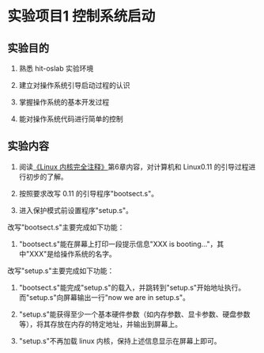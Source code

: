 # 实验项目1 控制系统启动

## 实验目的

1. 熟悉 hit-oslab 实验环境

2. 建立对操作系统引导启动过程的认识

3. 掌握操作系统的基本开发过程

4. 能对操作系统代码进行简单的控制

## 实验内容

1. 阅读[《Linux 内核完全注释》](../books/)第6章内容，对计算机和 Linux0.11 的引导过程进行初步的了解。

2. 按照要求改写 0.11 的引导程序"bootsect.s"。

3. 进入保护模式前设置程序"setup.s"。

改写"bootsect.s"主要完成如下功能：

1. "bootsect.s"能在屏幕上打印一段提示信息"XXX is booting..."，其中"XXX"是给操作系统的名字。

改写"setup.s"主要完成如下功能：

1. "bootsect.s"能完成"setup.s"的载入，并跳转到"setup.s"开始地址执行。而"setup.s"向屏幕输出一行"now we are in setup.s"。

2. "setup.s"能获得至少一个基本硬件参数（如内存参数、显卡参数、硬盘参数等），将其存放在内存的特定地址，并输出到屏幕上。

3. "setup.s"不再加载 linux 内核，保持上述信息显示在屏幕上即可。
